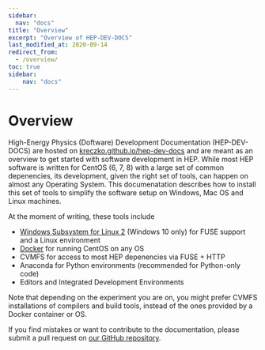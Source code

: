 ```yaml
---
sidebar:
  nav: "docs"
title: "Overview"
excerpt: "Overview of HEP-DEV-DOCS"
last_modified_at: 2020-09-14
redirect_from:
  - /overview/
toc: true
sidebar:
    nav: "docs"
---
```

<!-- # Welcome to the High-Energy Physics (Doftware) Development Documentation (HEP-DEV-DOCS) -->
# Overview

High-Energy Physics (Doftware) Development Documentation (HEP-DEV-DOCS) are hosted on [kreczko.github.io/hep-dev-docs](https://kreczko.github.io/hep-dev-docs/) and are meant as an overview to get started with software development in HEP.
While most HEP software is written for CentOS (6, 7, 8) with a large set of common depenencies, its development, given the right set of tools, can happen on almost any Operating System. This documenatation describes how to install this set of tools to simplify the software setup on Windows, Mac OS and Linux machines.

At the moment of writing, these tools include

- [Windows Subsystem for Linux 2](wsl) (Windows 10 only) for FUSE support and a Linux environment
- [Docker](docker) for running CentOS on any OS
- CVMFS for access to most HEP depenencies via FUSE + HTTP
- Anaconda for Python environments (recommended for Python-only code)
- Editors and Integrated Development Environments

Note that depending on the experiment you are on, you might prefer CVMFS installations of compilers and build tools,
instead of the ones provided by a Docker container or OS.

If you find mistakes or want to contribute to the documentation, please submit a pull request on [our GitHub repository](https://github.com/kreczko/hep-dev-docs).

